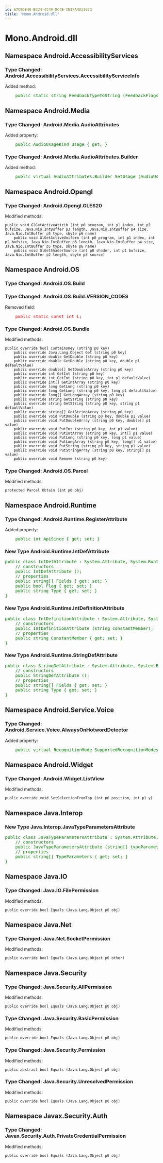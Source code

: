 ```yaml
---
id: 67C9DE40-BC24-4C49-8C4E-CE1FA4A31073
title: "Mono.Android.dll"
---
```


# Mono.Android.dll

## Namespace Android.AccessibilityServices

### Type Changed: Android.AccessibilityServices.AccessibilityServiceInfo

Added method:

<pre style='color: green'>
	public static string FeedbackTypeToString (FeedbackFlags feedbackType);
</pre>

## Namespace Android.Media

### Type Changed: Android.Media.AudioAttributes

Added property:

<pre style='color: green'>
	public AudioUsageKind Usage { get; }
</pre>

### Type Changed: Android.Media.AudioAttributes.Builder

Added method:

<pre style='color: green'>
	public virtual AudioAttributes.Builder SetUsage (AudioUsageKind usage);
</pre>

## Namespace Android.Opengl

### Type Changed: Android.Opengl.GLES20

Modified methods:

```
public void GlGetActiveAttrib (int p0 program, int p1 index, int p2 bufsize, Java.Nio.IntBuffer p3 length, Java.Nio.IntBuffer p4 size, Java.Nio.IntBuffer p5 type, sbyte p6 name)
	public void GlGetActiveUniform (int p0 program, int p1 index, int p2 bufsize, Java.Nio.IntBuffer p3 length, Java.Nio.IntBuffer p4 size, Java.Nio.IntBuffer p5 type, sbyte p6 name)
	public void GlGetShaderSource (int p0 shader, int p1 bufsize, Java.Nio.IntBuffer p2 length, sbyte p3 source)
```

## Namespace Android.OS

### Type Changed: Android.OS.Build

### Type Changed: Android.OS.Build.VERSION_CODES

Removed field:

<pre style='color: red'>
	public static const int L;
</pre>

### Type Changed: Android.OS.Bundle

Modified methods:

```
public override bool ContainsKey (string p0 key)
	public override Java.Lang.Object Get (string p0 key)
	public override double GetDouble (string p0 key)
	public override double GetDouble (string p0 key, double p1 defaultValue)
	public override double[] GetDoubleArray (string p0 key)
	public override int GetInt (string p0 key)
	public override int GetInt (string p0 key, int p1 defaultValue)
	public override int[] GetIntArray (string p0 key)
	public override long GetLong (string p0 key)
	public override long GetLong (string p0 key, long p1 defaultValue)
	public override long[] GetLongArray (string p0 key)
	public override string GetString (string p0 key)
	public override string GetString (string p0 key, string p1 defaultValue)
	public override string[] GetStringArray (string p0 key)
	public override void PutDouble (string p0 key, double p1 value)
	public override void PutDoubleArray (string p0 key, double[] p1 value)
	public override void PutInt (string p0 key, int p1 value)
	public override void PutIntArray (string p0 key, int[] p1 value)
	public override void PutLong (string p0 key, long p1 value)
	public override void PutLongArray (string p0 key, long[] p1 value)
	public override void PutString (string p0 key, string p1 value)
	public override void PutStringArray (string p0 key, string[] p1 value)
	public override void Remove (string p0 key)
```

### Type Changed: Android.OS.Parcel

Modified methods:

```
protected Parcel Obtain (int p0 obj)
```

## Namespace Android.Runtime

### Type Changed: Android.Runtime.RegisterAttribute

Added property:

<pre style='color: green'>
	public int ApiSince { get; set; }
</pre>

### New Type Android.Runtime.IntDefAttribute

<pre style='color: green'>
public class IntDefAttribute : System.Attribute, System.Runtime.InteropServices._Attribute {
	// constructors
	public IntDefAttribute ();
	// properties
	public string[] Fields { get; set; }
	public bool Flag { get; set; }
	public string Type { get; set; }
}
</pre>

### New Type Android.Runtime.IntDefinitionAttribute

<pre style='color: green'>
public class IntDefinitionAttribute : System.Attribute, System.Runtime.InteropServices._Attribute {
	// constructors
	public IntDefinitionAttribute (string constantMember);
	// properties
	public string ConstantMember { get; set; }
}
</pre>

### New Type Android.Runtime.StringDefAttribute

<pre style='color: green'>
public class StringDefAttribute : System.Attribute, System.Runtime.InteropServices._Attribute {
	// constructors
	public StringDefAttribute ();
	// properties
	public string[] Fields { get; set; }
	public string Type { get; set; }
}
</pre>

## Namespace Android.Service.Voice

### Type Changed: Android.Service.Voice.AlwaysOnHotwordDetector

Added property:

<pre style='color: green'>
	public virtual RecognitionMode SupportedRecognitionModes { get; }
</pre>

## Namespace Android.Widget

### Type Changed: Android.Widget.ListView

Modified methods:

```
public override void SetSelectionFromTop (int p0 position, int p1 y)
```

## Namespace Java.Interop

### New Type Java.Interop.JavaTypeParametersAttribute

<pre style='color: green'>
public class JavaTypeParametersAttribute : System.Attribute, System.Runtime.InteropServices._Attribute {
	// constructors
	public JavaTypeParametersAttribute (string[] typeParameters);
	// properties
	public string[] TypeParameters { get; set; }
}
</pre>

## Namespace Java.IO

### Type Changed: Java.IO.FilePermission

Modified methods:

```
public override bool Equals (Java.Lang.Object p0 obj)
```

## Namespace Java.Net

### Type Changed: Java.Net.SocketPermission

Modified methods:

```
public override bool Equals (Java.Lang.Object p0 other)
```

## Namespace Java.Security

### Type Changed: Java.Security.AllPermission

Modified methods:

```
public override bool Equals (Java.Lang.Object p0 obj)
```

### Type Changed: Java.Security.BasicPermission

Modified methods:

```
public override bool Equals (Java.Lang.Object p0 obj)
```

### Type Changed: Java.Security.Permission

Modified methods:

```
public abstract bool Equals (Java.Lang.Object p0 obj)
```

### Type Changed: Java.Security.UnresolvedPermission

Modified methods:

```
public override bool Equals (Java.Lang.Object p0 obj)
```

## Namespace Javax.Security.Auth

### Type Changed: Javax.Security.Auth.PrivateCredentialPermission

Modified methods:

```
public override bool Equals (Java.Lang.Object p0 obj)
```
